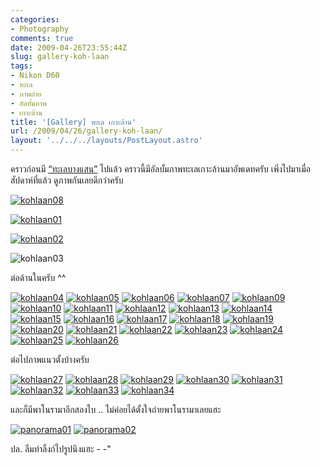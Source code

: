 ```yaml
---
categories:
- Photography
comments: true
date: 2009-04-26T23:55:44Z
slug: gallery-koh-laan
tags:
- Nikon D60
- ทะเล
- ภาพถ่าย
- อัลบั้มภาพ
- เกาะล้าน
title: '[Gallery] ทะเล เกาะล้าน'
url: /2009/04/26/gallery-koh-laan/
layout: '../../../layouts/PostLayout.astro'
---
```


คราวก่อนมี [“ทะเลบางแสน”](https://armno.in.th/20081206/%E0%B8%97%E0%B8%B0%E0%B9%80%E0%B8%A5%E0%B8%9A%E0%B8%B2%E0%B8%87%E0%B9%81%E0%B8%AA%E0%B8%99) ไปแล้ว คราวนี้มีอัลบั้มภาพทะเลเกาะล้านมาอัพเดทครับ เพิ่งไปมาเมื่อสัปดาห์ที่แล้ว ดูภาพกันเลยดีกว่าครับ

[![kohlaan08](https://armno.in.th/wp-content/uploads/2009/04/kohlaan08-thumb.jpg)](https://armno.in.th/wp-content/uploads/2009/04/kohlaan08.jpg)

[![kohlaan01](https://armno.in.th/wp-content/uploads/2009/04/kohlaan01-thumb.jpg)](https://armno.in.th/wp-content/uploads/2009/04/kohlaan01.jpg)

[![kohlaan02](https://armno.in.th/wp-content/uploads/2009/04/kohlaan02-thumb.jpg)](https://armno.in.th/wp-content/uploads/2009/04/kohlaan02.jpg)

![kohlaan03](https://armno.in.th/wp-content/uploads/2009/04/kohlaan03-thumb.jpg)

ต่อด้านในครับ ^^



[![kohlaan04](https://armno.in.th/wp-content/uploads/2009/04/kohlaan04-thumb.jpg)](https://armno.in.th/wp-content/uploads/2009/04/kohlaan04.jpg) [![kohlaan05](https://armno.in.th/wp-content/uploads/2009/04/kohlaan05-thumb.jpg)](https://armno.in.th/wp-content/uploads/2009/04/kohlaan05.jpg) [![kohlaan06](https://armno.in.th/wp-content/uploads/2009/04/kohlaan06-thumb.jpg)](https://armno.in.th/wp-content/uploads/2009/04/kohlaan06.jpg) [![kohlaan07](https://armno.in.th/wp-content/uploads/2009/04/kohlaan07-thumb.jpg)](https://armno.in.th/wp-content/uploads/2009/04/kohlaan07.jpg) [![kohlaan09](https://armno.in.th/wp-content/uploads/2009/04/kohlaan09-thumb.jpg)](https://armno.in.th/wp-content/uploads/2009/04/kohlaan09.jpg) [![kohlaan10](https://armno.in.th/wp-content/uploads/2009/04/kohlaan10-thumb.jpg)](https://armno.in.th/wp-content/uploads/2009/04/kohlaan10.jpg) [![kohlaan11](https://armno.in.th/wp-content/uploads/2009/04/kohlaan11-thumb.jpg)](https://armno.in.th/wp-content/uploads/2009/04/kohlaan11.jpg) [![kohlaan12](https://armno.in.th/wp-content/uploads/2009/04/kohlaan12-thumb.jpg)](https://armno.in.th/wp-content/uploads/2009/04/kohlaan12.jpg) [![kohlaan13](https://armno.in.th/wp-content/uploads/2009/04/kohlaan13-thumb.jpg)](https://armno.in.th/wp-content/uploads/2009/04/kohlaan13.jpg) [![kohlaan14](https://armno.in.th/wp-content/uploads/2009/04/kohlaan14-thumb.jpg)](https://armno.in.th/wp-content/uploads/2009/04/kohlaan14.jpg) [![kohlaan15](https://armno.in.th/wp-content/uploads/2009/04/kohlaan15-thumb.jpg)](https://armno.in.th/wp-content/uploads/2009/04/kohlaan15.jpg) [![kohlaan16](https://armno.in.th/wp-content/uploads/2009/04/kohlaan16-thumb.jpg)](https://armno.in.th/wp-content/uploads/2009/04/kohlaan16.jpg) [![kohlaan17](https://armno.in.th/wp-content/uploads/2009/04/kohlaan17-thumb.jpg)](https://armno.in.th/wp-content/uploads/2009/04/kohlaan17.jpg) [![kohlaan18](https://armno.in.th/wp-content/uploads/2009/04/kohlaan18-thumb.jpg)](https://armno.in.th/wp-content/uploads/2009/04/kohlaan18.jpg) [![kohlaan19](https://armno.in.th/wp-content/uploads/2009/04/kohlaan19-thumb.jpg)](https://armno.in.th/wp-content/uploads/2009/04/kohlaan19.jpg) [![kohlaan20](https://armno.in.th/wp-content/uploads/2009/04/kohlaan20-thumb.jpg)](https://armno.in.th/wp-content/uploads/2009/04/kohlaan20.jpg) [![kohlaan21](https://armno.in.th/wp-content/uploads/2009/04/kohlaan21-thumb.jpg)](https://armno.in.th/wp-content/uploads/2009/04/kohlaan21.jpg) [![kohlaan22](https://armno.in.th/wp-content/uploads/2009/04/kohlaan22-thumb.jpg)](https://armno.in.th/wp-content/uploads/2009/04/kohlaan22.jpg) [![kohlaan23](https://armno.in.th/wp-content/uploads/2009/04/kohlaan23-thumb.jpg)](https://armno.in.th/wp-content/uploads/2009/04/kohlaan23.jpg) [![kohlaan24](https://armno.in.th/wp-content/uploads/2009/04/kohlaan24-thumb.jpg)](https://armno.in.th/wp-content/uploads/2009/04/kohlaan24.jpg) [![kohlaan25](https://armno.in.th/wp-content/uploads/2009/04/kohlaan25-thumb.jpg)](https://armno.in.th/wp-content/uploads/2009/04/kohlaan25.jpg) [![kohlaan26](https://armno.in.th/wp-content/uploads/2009/04/kohlaan26-thumb.jpg)](https://armno.in.th/wp-content/uploads/2009/04/kohlaan26.jpg)

ต่อไปภาพแนวตั้งบ้างครับ

[![kohlaan27](https://armno.in.th/wp-content/uploads/2009/04/kohlaan27-thumb.jpg)](https://armno.in.th/wp-content/uploads/2009/04/kohlaan27.jpg) [![kohlaan28](https://armno.in.th/wp-content/uploads/2009/04/kohlaan28-thumb.jpg)](https://armno.in.th/wp-content/uploads/2009/04/kohlaan28.jpg) [![kohlaan29](https://armno.in.th/wp-content/uploads/2009/04/kohlaan29-thumb.jpg)](https://armno.in.th/wp-content/uploads/2009/04/kohlaan29.jpg) [![kohlaan30](https://armno.in.th/wp-content/uploads/2009/04/kohlaan30-thumb.jpg)](https://armno.in.th/wp-content/uploads/2009/04/kohlaan30.jpg) [![kohlaan31](https://armno.in.th/wp-content/uploads/2009/04/kohlaan31-thumb.jpg)](https://armno.in.th/wp-content/uploads/2009/04/kohlaan31.jpg) [![kohlaan32](https://armno.in.th/wp-content/uploads/2009/04/kohlaan32-thumb.jpg)](https://armno.in.th/wp-content/uploads/2009/04/kohlaan32.jpg) [![kohlaan33](https://armno.in.th/wp-content/uploads/2009/04/kohlaan33-thumb.jpg)](https://armno.in.th/wp-content/uploads/2009/04/kohlaan33.jpg) [![kohlaan34](https://armno.in.th/wp-content/uploads/2009/04/kohlaan34-thumb.jpg)](https://armno.in.th/wp-content/uploads/2009/04/kohlaan34.jpg)

และก็มีพาโนรามาอีกสองใบ .. ไม่ค่อยได้ตั้งใจถ่ายพาโนรามาเลยแฮะ

[![panorama01](https://armno.in.th/wp-content/uploads/2009/04/panorama01-thumb.jpg)](https://armno.in.th/wp-content/uploads/2009/04/panorama01.jpg) [![panorama02](https://armno.in.th/wp-content/uploads/2009/04/panorama02-thumb.jpg)](https://armno.in.th/wp-content/uploads/2009/04/panorama02.jpg)

ปล. ลืมทำลิ้งก์ไปรูปนึงแฮะ - -"
